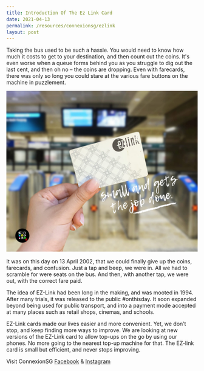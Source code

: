 ```yaml
---
title: Introduction Of The Ez Link Card
date: 2021-04-13
permalink: /resources/connexionsg/ezlink
layout: post
---
```

Taking the bus used to be such a hassle. You would need to know how much it costs to get to your destination, and then count out the coins. It's even worse when a queue forms behind you as you struggle to dig out the last cent, and then oh no – the coins are dropping. Even with farecards, there was only so long you could stare at the various fare buttons on the machine in puzzlement.

![Alt text for image on Isomer site](/images/onthisday_ezlink.jpg)

It was on this day on 13 April 2002, that we could finally give up the coins, farecards, and confusion. Just a tap and beep, we were in. All we had to scramble for were seats on the bus. And then, with another tap, we were out, with the correct fare paid.

The idea of EZ-Link had been long in the making, and was mooted in 1994. After many trials, it was released to the public #onthisday. It soon expanded beyond being used for public transport, and into a payment mode accepted at many places such as retail shops, cinemas, and schools. 

EZ-Link cards made our lives easier and more convenient. Yet, we don’t stop, and keep finding more ways to improve. We are looking at new versions of the EZ-Link card to allow top-ups on the go by using our phones. No more going to the nearest top-up machine for that. The EZ-link card is small but efficient, and never stops improving.

Visit ConnexionSG [Facebook](https://www.facebook.com/ConnexionSG) & [Instagram](https://www.instagram.com/connexionsg/)